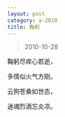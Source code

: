 ```yaml
---
layout: post
category: a-2010
title: 鞠躬
---
```


> 2010-10-28

鞠躬尽瘁心若逝，

多情似火气方刚。

云狗苍桑如世态，

迷魂烈酒忘炎凉。
